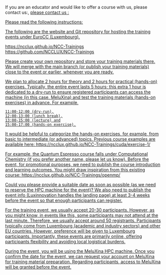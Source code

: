 If you are an educator and would like to offer a course with us, please contact us:, <u>[please contact us <i class="fas fa-envelope"></i>](https://supercomputing.lu/contact-us)<u>:
 
Please read the following instructions:

The following are the website and Git repository for hosting the training events under EuroCC (Luxembourg).

https://ncclux.github.io/NCC-Trainings <br /> 
https://github.com/NCCLUX/NCC-Trainings

Please create your own repository and store your training materials there. We will merge with the main branch (or publish your training materials) close to the event or earlier, whenever you are ready.

We plan to allocate 2 hours for theory and 2 hours for practical (hands-on) exercises. Typically, the entire event lasts 5 hours; this extra 1 hour is dedicated to a dry-run to ensure registered participants can access the machine (in this case, MeluXina) and test the training materials (hands-on exercises) in advance.
For example,
```
11:00-12:00 (dry-run),
12:00-13:00 (lunch break),
13:00-15:00 (lecture) and
15:00-17:00 (hands-on exercise).
```
It would be helpful to categorize the hands-on exercises, for example, from basic to intermediate (or advanced) topics. Previous course examples are available here: https://ncclux.github.io/NCC-Trainings/cuda/exercise-1/

For example, the Quantum Espresso course falls under Computational Chemistry (if you prefer another name, please let us know). Before the event, for promotional purposes, we need to publish the course introduction and learning outcomes. You might draw inspiration from this existing course: https://ncclux.github.io/NCC-Trainings/openmp/

Could you please provide a suitable date as soon as possible (as we need to reserve the HPC machine for the event)? We also need to publish the event info (Luxinnovation handles the landing page) at least 3-4 weeks before the event so that enough participants can register.

For the training event, we usually accept 20-30 participants. However, as you might know, in events like this, some participants may not attend at the last minute. Therefore, we usually accept around 50 registrants. Participants typically come from Luxembourg (academic and industry sectors) and other EU countries. However, preference will be given to Luxembourg participants. Importantly, these events are primarily online, offering participants flexibility and avoiding local logistical burdens.

During the event, you will be using the MeluXina HPC machine. Once you confirm the date for the event, we can request your account on MeluXina for training material preparation. Regarding participants, access to MeluXina will be granted before the event.
